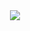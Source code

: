 <div id="header" align="center">
  <img src="https://media.giphy.com/media/OMFfLpauGoT4c/giphy.gif"/>
</div>
